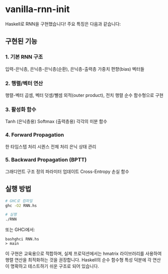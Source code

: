 # vanilla-rnn-init

Haskell로 RNN을 구현했습니다! 주요 특징은 다음과 같습니다:

## 구현된 기능

### 1. 기본 RNN 구조

입력-은닉층, 은닉층-은닉층(순환), 은닉층-출력층 가중치
편향(bias) 벡터들


### 2. 행렬/벡터 연산

행렬-벡터 곱셈, 벡터 덧셈/뺄셈
외적(outer product), 전치 행렬
순수 함수형으로 구현


### 3. 활성화 함수

Tanh (은닉층용)
Softmax (출력층용)
각각의 미분 함수


### 4. Forward Propagation

한 타임스텝 처리
시퀀스 전체 처리
은닉 상태 관리


### 5. Backward Propagation (BPTT)

그래디언트 구조 정의
파라미터 업데이트
Cross-Entropy 손실 함수



## 실행 방법

```bash
# GHC로 컴파일
ghc -O2 RNN.hs

# 실행
./RNN
```

또는 GHCi에서:

```
bashghci RNN.hs
> main
```

이 구현은 교육용으로 적합하며, 실제 프로덕션에서는 hmatrix 라이브러리를 사용하여 행렬 연산을 최적화하는 것을 권장합니다.
Haskell의 순수 함수형 특성 덕분에 각 연산이 명확하고 테스트하기 쉬운 구조로 되어 있습니다.
